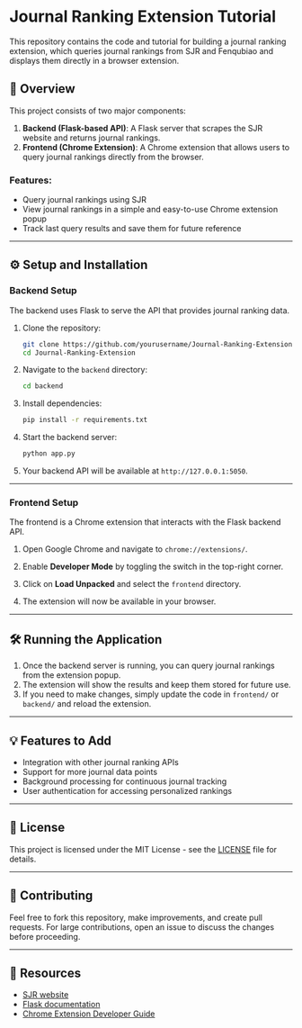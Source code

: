 
# Journal Ranking Extension Tutorial

This repository contains the code and tutorial for building a journal ranking extension, which queries journal rankings from SJR and Fenqubiao and displays them directly in a browser extension.

## 📝 Overview

This project consists of two major components:

1. **Backend (Flask-based API)**: A Flask server that scrapes the SJR website and returns journal rankings.
2. **Frontend (Chrome Extension)**: A Chrome extension that allows users to query journal rankings directly from the browser.

### Features:
- Query journal rankings using SJR
- View journal rankings in a simple and easy-to-use Chrome extension popup
- Track last query results and save them for future reference

---

## ⚙️ Setup and Installation

### Backend Setup

The backend uses Flask to serve the API that provides journal ranking data.

1. Clone the repository:
   ```bash
   git clone https://github.com/yourusername/Journal-Ranking-Extension.git
   cd Journal-Ranking-Extension
   ```

2. Navigate to the `backend` directory:
   ```bash
   cd backend
   ```

3. Install dependencies:
   ```bash
   pip install -r requirements.txt
   ```

4. Start the backend server:
   ```bash
   python app.py
   ```

5. Your backend API will be available at `http://127.0.0.1:5050`.

---

### Frontend Setup

The frontend is a Chrome extension that interacts with the Flask backend API.

1. Open Google Chrome and navigate to `chrome://extensions/`.

2. Enable **Developer Mode** by toggling the switch in the top-right corner.

3. Click on **Load Unpacked** and select the `frontend` directory.

4. The extension will now be available in your browser.

---

## 🛠️ Running the Application

1. Once the backend server is running, you can query journal rankings from the extension popup.
2. The extension will show the results and keep them stored for future use.
3. If you need to make changes, simply update the code in `frontend/` or `backend/` and reload the extension.

---

## 💡 Features to Add

- Integration with other journal ranking APIs
- Support for more journal data points
- Background processing for continuous journal tracking
- User authentication for accessing personalized rankings

---

## 📄 License

This project is licensed under the MIT License - see the [LICENSE](LICENSE) file for details.

---

## 🤝 Contributing

Feel free to fork this repository, make improvements, and create pull requests. For large contributions, open an issue to discuss the changes before proceeding.

---

## 🔗 Resources

- [SJR website](https://www.scimagojr.com/)
- [Flask documentation](https://flask.palletsprojects.com/)
- [Chrome Extension Developer Guide](https://developer.chrome.com/docs/extensions/mv3/getstarted/)
